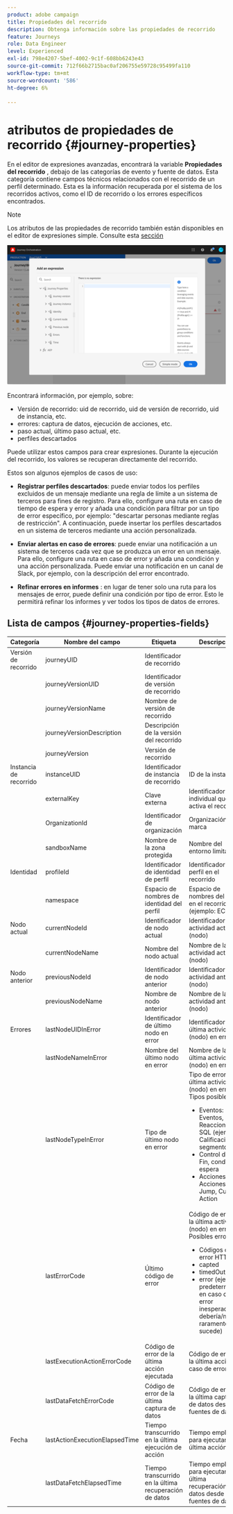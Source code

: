 ```yaml
---
product: adobe campaign
title: Propiedades del recorrido
description: Obtenga información sobre las propiedades de recorrido
feature: Journeys
role: Data Engineer
level: Experienced
exl-id: 798e4207-5bef-4002-9c1f-608bb6243e43
source-git-commit: 712f66b2715bac0af206755e59728c95499fa110
workflow-type: tm+mt
source-wordcount: '586'
ht-degree: 6%

---
```


# atributos de propiedades de recorrido {#journey-properties}

En el editor de expresiones avanzadas, encontrará la variable **Propiedades del recorrido** , debajo de las categorías de evento y fuente de datos. Esta categoría contiene campos técnicos relacionados con el recorrido de un perfil determinado. Esta es la información recuperada por el sistema de los recorridos activos, como el ID de recorrido o los errores específicos encontrados.

>[!NOTE]
>
>Los atributos de las propiedades de recorrido también están disponibles en el editor de expresiones simple. Consulte esta [sección](../building-journeys/condition-activity.md#about_condition)

![](../assets/journey-properties.png)

Encontrará información, por ejemplo, sobre:

* Versión de recorrido: uid de recorrido, uid de versión de recorrido, uid de instancia, etc.
* errores: captura de datos, ejecución de acciones, etc.
* paso actual, último paso actual, etc.
* perfiles descartados

Puede utilizar estos campos para crear expresiones. Durante la ejecución del recorrido, los valores se recuperan directamente del recorrido.

Estos son algunos ejemplos de casos de uso:

* **Registrar perfiles descartados**: puede enviar todos los perfiles excluidos de un mensaje mediante una regla de límite a un sistema de terceros para fines de registro. Para ello, configure una ruta en caso de tiempo de espera y error y añada una condición para filtrar por un tipo de error específico, por ejemplo: &quot;descartar personas mediante reglas de restricción&quot;. A continuación, puede insertar los perfiles descartados en un sistema de terceros mediante una acción personalizada.

* **Enviar alertas en caso de errores**: puede enviar una notificación a un sistema de terceros cada vez que se produzca un error en un mensaje. Para ello, configure una ruta en caso de error y añada una condición y una acción personalizada. Puede enviar una notificación en un canal de Slack, por ejemplo, con la descripción del error encontrado.

* **Refinar errores en informes** : en lugar de tener solo una ruta para los mensajes de error, puede definir una condición por tipo de error. Esto le permitirá refinar los informes y ver todos los tipos de datos de errores.

## Lista de campos {#journey-properties-fields}

| Categoría | Nombre del campo | Etiqueta | Descripción |
|---|---|---|------------|
| Versión de recorrido | journeyUID | Identificador de recorrido |  |
|  | journeyVersionUID | Identificador de versión de recorrido |  |
|  | journeyVersionName | Nombre de versión de recorrido |  |
|  | journeyVersionDescription | Descripción de la versión del recorrido |  |
|  | journeyVersion | Versión de recorrido |  |
| Instancia de recorrido | instanceUID | Identificador de instancia de recorrido | ID de la instancia |
|  | externalKey | Clave externa | Identificador individual que activa el recorrido |
|  | OrganizationId | Identificador de organización | Organización de marca |
|  | sandboxName | Nombre de la zona protegida | Nombre del entorno limitado |
| Identidad | profileId | Identificador de identidad de perfil | Identificador del perfil en el recorrido |
|  | namespace | Espacio de nombres de identidad del perfil | Espacio de nombres del perfil en el recorrido (ejemplo: ECID) |
| Nodo actual | currentNodeId | Identificador de nodo actual | Identificador de la actividad actual (nodo) |
|  | currentNodeName | Nombre del nodo actual | Nombre de la actividad actual (nodo) |
| Nodo anterior | previousNodeId | Identificador de nodo anterior | Identificador de la actividad anterior (nodo) |
|  | previousNodeName | Nombre de nodo anterior | Nombre de la actividad anterior (nodo) |
| Errores | lastNodeUIDInError | Identificador de último nodo en error | Identificador de la última actividad (nodo) en error |
|  | lastNodeNameInError | Nombre del último nodo en error | Nombre de la última actividad (nodo) en error |
|  | lastNodeTypeInError | Tipo de último nodo en error | Tipo de error de la última actividad (nodo) en error. Tipos posibles:<ul><li>Eventos: Eventos, Reacciones, SQL (ejemplo: Calificación de segmentos)</li><li>Control de flujo: Fin, condición, espera</li><li>Acciones: Acciones ACS, Jump, Custom Action</li></ul> |
|  | lastErrorCode | Último código de error | Código de error de la última actividad (nodo) en error. Posibles errores: <ul><li>Códigos de error HTTP</li><li>capted</li><li>timedOut</li><li>error (ejemplo: predeterminado en caso de error inesperado. No debería/muy raramente sucede)</li></ul> |
|  | lastExecutionActionErrorCode | Código de error de la última acción ejecutada | Código de error de la última acción en caso de error |
|  | lastDataFetchErrorCode | Código de error de la última captura de datos | Código de error de la última captura de datos desde fuentes de datos |
| Fecha | lastActionExecutionElapsedTime | Tiempo transcurrido en la última ejecución de acción | Tiempo empleado para ejecutar la última acción |
|  | lastDataFetchElapsedTime | Tiempo transcurrido en la última recuperación de datos | Tiempo empleado para ejecutar la última recuperación de datos desde fuentes de datos |
